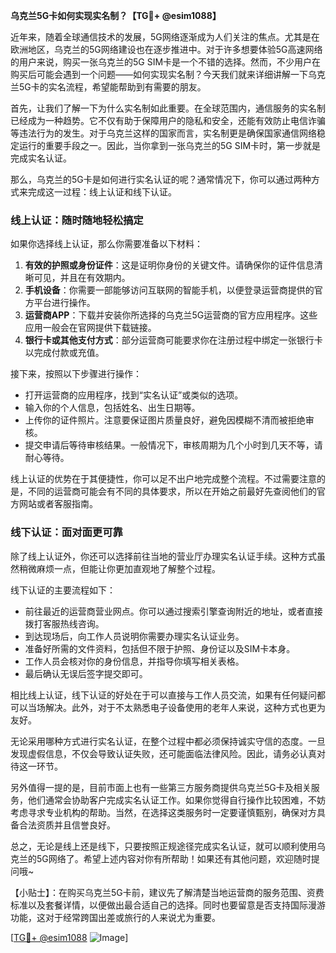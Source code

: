 **乌克兰5G卡如何实现实名制？【TG💪+ @esim1088】**

近年来，随着全球通信技术的发展，5G网络逐渐成为人们关注的焦点。尤其是在欧洲地区，乌克兰的5G网络建设也在逐步推进中。对于许多想要体验5G高速网络的用户来说，购买一张乌克兰的5G SIM卡是一个不错的选择。然而，不少用户在购买后可能会遇到一个问题——如何实现实名制？今天我们就来详细讲解一下乌克兰5G卡的实名流程，希望能帮助到有需要的朋友。

首先，让我们了解一下为什么实名制如此重要。在全球范围内，通信服务的实名制已经成为一种趋势。它不仅有助于保障用户的隐私和安全，还能有效防止电信诈骗等违法行为的发生。对于乌克兰这样的国家而言，实名制更是确保国家通信网络稳定运行的重要手段之一。因此，当你拿到一张乌克兰的5G SIM卡时，第一步就是完成实名认证。

那么，乌克兰的5G卡是如何进行实名认证的呢？通常情况下，你可以通过两种方式来完成这一过程：线上认证和线下认证。

### 线上认证：随时随地轻松搞定

如果你选择线上认证，那么你需要准备以下材料：

1. **有效的护照或身份证件**：这是证明你身份的关键文件。请确保你的证件信息清晰可见，并且在有效期内。
2. **手机设备**：你需要一部能够访问互联网的智能手机，以便登录运营商提供的官方平台进行操作。
3. **运营商APP**：下载并安装你所选择的乌克兰5G运营商的官方应用程序。这些应用一般会在官网提供下载链接。
4. **银行卡或其他支付方式**：部分运营商可能要求你在注册过程中绑定一张银行卡以完成付款或充值。

接下来，按照以下步骤进行操作：

- 打开运营商的应用程序，找到“实名认证”或类似的选项。
- 输入你的个人信息，包括姓名、出生日期等。
- 上传你的证件照片。注意要保证图片质量良好，避免因模糊不清而被拒绝审核。
- 提交申请后等待审核结果。一般情况下，审核周期为几个小时到几天不等，请耐心等待。

线上认证的优势在于其便捷性，你可以足不出户地完成整个流程。不过需要注意的是，不同的运营商可能会有不同的具体要求，所以在开始之前最好先查阅他们的官方网站或者客服指南。

### 线下认证：面对面更可靠

除了线上认证外，你还可以选择前往当地的营业厅办理实名认证手续。这种方式虽然稍微麻烦一点，但能让你更加直观地了解整个过程。

线下认证的主要流程如下：

- 前往最近的运营商营业网点。你可以通过搜索引擎查询附近的地址，或者直接拨打客服热线咨询。
- 到达现场后，向工作人员说明你需要办理实名认证业务。
- 准备好所需的文件资料，包括但不限于护照、身份证以及SIM卡本身。
- 工作人员会核对你的身份信息，并指导你填写相关表格。
- 最后确认无误后签字提交即可。

相比线上认证，线下认证的好处在于可以直接与工作人员交流，如果有任何疑问都可以当场解决。此外，对于不太熟悉电子设备使用的老年人来说，这种方式也更为友好。

无论采用哪种方式进行实名认证，在整个过程中都必须保持诚实守信的态度。一旦发现虚假信息，不仅会导致认证失败，还可能面临法律风险。因此，请务必认真对待这一环节。

另外值得一提的是，目前市面上也有一些第三方服务商提供乌克兰5G卡及相关服务，他们通常会协助客户完成实名认证工作。如果你觉得自行操作比较困难，不妨考虑寻求专业机构的帮助。当然，在选择这类服务时一定要谨慎甄别，确保对方具备合法资质并且信誉良好。

总之，无论是线上还是线下，只要按照正规途径完成实名认证，就可以顺利使用乌克兰的5G网络了。希望上述内容对你有所帮助！如果还有其他问题，欢迎随时提问哦~

【小贴士】：在购买乌克兰5G卡前，建议先了解清楚当地运营商的服务范围、资费标准以及套餐详情，以便做出最合适自己的选择。同时也要留意是否支持国际漫游功能，这对于经常跨国出差或旅行的人来说尤为重要。

[[TG💪+ @esim1088](https://t.me/s/esim1088) ![Image](https://i.postimg.cc/4NQfJmqS/Snipaste-2025-05-13-00-14-12.png)]